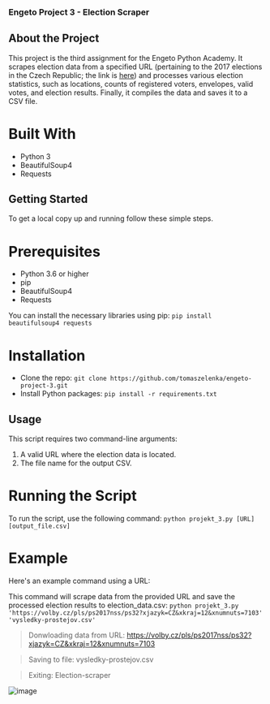 ### Engeto Project 3 - Election Scraper
## About the Project
This project is the third assignment for the Engeto Python Academy. It scrapes election data from a specified URL (pertaining to the 2017 elections in the Czech Republic; the link is [here](https://volby.cz/pls/ps2017nss/ps3?xjazyk=CZ)) and processes various election statistics, such as locations, counts of registered voters, envelopes, valid votes, and election results. Finally, it compiles the data and saves it to a CSV file.

# Built With
- Python 3
- BeautifulSoup4
- Requests

## Getting Started
To get a local copy up and running follow these simple steps.

# Prerequisites
- Python 3.6 or higher
- pip
- BeautifulSoup4
- Requests

You can install the necessary libraries using pip:
```pip install beautifulsoup4 requests```

# Installation
- Clone the repo:
```git clone https://github.com/tomaszelenka/engeto-project-3.git```
- Install Python packages:
```pip install -r requirements.txt```

## Usage
This script requires two command-line arguments:

1. A valid URL where the election data is located.
2. The file name for the output CSV.
# Running the Script
To run the script, use the following command:
```python projekt_3.py [URL] [output_file.csv]```

# Example
Here's an example command using a URL:

This command will scrape data from the provided URL and save the processed election results to election_data.csv:
```python projekt_3.py 'https://volby.cz/pls/ps2017nss/ps32?xjazyk=CZ&xkraj=12&xnumnuts=7103' 'vysledky-prostejov.csv'```
> Donwloading data from URL: https://volby.cz/pls/ps2017nss/ps32?xjazyk=CZ&xkraj=12&xnumnuts=7103

> Saving to file: vysledky-prostejov.csv

> Exiting: Election-scraper

![image](https://github.com/tomaszelenka/engeto-project-3/assets/30825620/8db89db7-edb9-4fe3-b762-68f9ade0124e)



